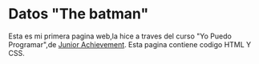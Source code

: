 # Datos "The batman"
Esta es mi primera pagina web,la hice a traves del curso "Yo Puedo Programar",de [Junior Achievement](https://www.jaworldwide.org/).
Esta pagina contiene codigo HTML Y CSS. 
